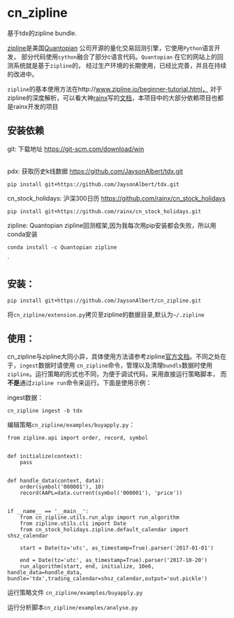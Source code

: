 # cn_zipline
基于tdx的zipline bundle.

[zipline](http://zipline.io/)是美国[Quantopian](https://quantopian.com/) 公司开源的量化交易回测引擎，它使用`Python`语言开发，
部分代码使用`cython`融合了部分c语言代码。`Quantopian` 在它的网站上的回测系统就是基于`zipline`的，
经过生产环境的长期使用，已经比完善，并且在持续的改进中。

`zipline`的基本使用方法在http://www.zipline.io/beginner-tutorial.html， 对于zipline的深度解析，可以看大神[rainx](https://github.com/rainx)写的[文档](https://www.gitbook.com/book/rainx/-zipline/details)，本项目中的大部分依赖项目也都是rainx开发的项目

## 安装依赖
git: 下载地址 https://git-scm.com/download/win

\
pdx: 获取历史k线数据 https://github.com/JaysonAlbert/tdx.git

    pip install git+https://github.com/JaysonAlbert/tdx.git
      
cn_stock_holidays: 沪深300日历 https://github.com/rainx/cn_stock_holidays
      
    pip install git+https://github.com/rainx/cn_stock_holidays.git
    
zipline: Quantopian zipline回测框架,因为我每次用pip安装都会失败，所以用conda安装

    conda install -c Quantopian zipline
`
## 安装：

    pip install git+https://github.com/JaysonAlbert/cn_zipline.git
    
将`cn_zipline/extension.py`拷贝至zipline的数据目录,默认为`~/.zipline`
    
## 使用：
cn_zipline与zipline大同小异，具体使用方法请参考zipline[官方文档](http://zipline.io/)。不同之处在于，`ingest`数据时请使用
`cn_zipline`命令，管理以及清理`bundls`数据时使用`zipline`。运行策略的形式也不同，为便于调试代码，采用直接运行策略脚本，
而**不是**通过`zipline run`命令来运行。下面是使用示例：

ingest数据：

    cn_zipline ingest -b tdx
    
编辑策略`cn_zipline/examples/buyapply.py`：

    from zipline.api import order, record, symbol


    def initialize(context):
        pass
    
    
    def handle_data(context, data):
        order(symbol('000001'), 10)
        record(AAPL=data.current(symbol('000001'), 'price'))
    
    
    if __name__ == '__main__':
        from cn_zipline.utils.run_algo import run_algorithm
        from zipline.utils.cli import Date
        from cn_stock_holidays.zipline.default_calendar import shsz_calendar
    
        start = Date(tz='utc', as_timestamp=True).parser('2017-01-01')
    
        end = Date(tz='utc', as_timestamp=True).parser('2017-10-20')
        run_algorithm(start, end, initialize, 10e6, handle_data=handle_data, bundle='tdx',trading_calendar=shsz_calendar,output='out.pickle')
       
运行策略文件 `cn_zipline/examples/buyapply.py`

运行分析脚本`cn_zipline/examples/analyse.py`
